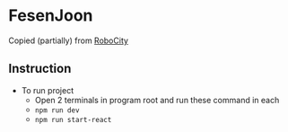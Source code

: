 # FesenJoon
Copied (partially) from [RoboCity](https://github.com/sh-navid/RoboCity)

## Instruction
- To run project
    - Open 2 terminals in program root and run these command in each
    - `npm run dev`
    - `npm run start-react`
